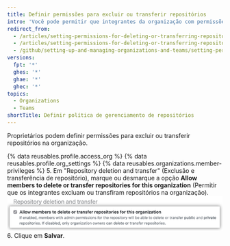 ```yaml
---
title: Definir permissões para excluir ou transferir repositórios
intro: 'Você pode permitir que integrantes da organização com permissões de administrador no repositório excluam ou transfiram o repositório, ou limitem a capacidade de excluir ou transferir repositórios aos proprietários da organização.'
redirect_from:
  - /articles/setting-permissions-for-deleting-or-transferring-repositories-in-your-organization
  - /articles/setting-permissions-for-deleting-or-transferring-repositories
  - /github/setting-up-and-managing-organizations-and-teams/setting-permissions-for-deleting-or-transferring-repositories
versions:
  fpt: '*'
  ghes: '*'
  ghae: '*'
  ghec: '*'
topics:
  - Organizations
  - Teams
shortTitle: Definir política de gerenciamento de repositórios
---
```


Proprietários podem definir permissões para excluir ou transferir repositórios na organização.

{% data reusables.profile.access_org %}
{% data reusables.profile.org_settings %}
{% data reusables.organizations.member-privileges %}
5. Em "Repository deletion and transfer" (Exclusão e transferência de repositório), marque ou desmarque a opção **Allow members to delete or transfer repositories for this organization** (Permitir que os integrantes excluam ou transfiram repositórios na organização). ![Caixa de seleção para permitir que os integrantes excluam repositórios](/assets/images/help/organizations/disallow-members-to-delete-repositories.png)
6. Clique em **Salvar**.
